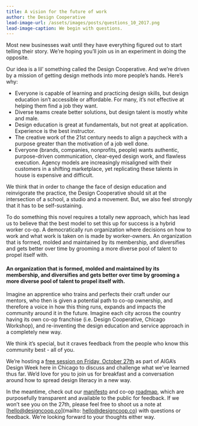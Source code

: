 ```yaml
---
title: A vision for the future of work
author: the Design Cooperative
lead-image-url: /assets/images/posts/questions_10_2017.png
lead-image-caption: We begin with questions.
---
```


<!-- 

how to insert an image:

{% include image.html url="/assets/images/posts/questions_10_2017.jpg" caption="We begin with questions." %}

-->

Most new businesses wait until they have everything figured out to start telling their story. We’re hoping you’ll join us in an experiment in doing the opposite.

<!-- more -->

Our idea is a lil’ something called the Design Cooperative. And we’re driven by a mission of getting design methods into more people’s hands. Here’s why:

- Everyone is capable of learning and practicing design skills, but design education isn’t accessible or affordable. For many, it’s not effective at helping them find a job they want.
- Diverse teams create better solutions, but design talent is mostly white and male.
- Design education is great at fundamentals, but not great at application. Experience is the best instructor.
- The creative work of the 21st century needs to align a paycheck with a purpose greater than the motivation of a job well done.
- Everyone (brands, companies, nonprofits, people) wants authentic, purpose-driven communication, clear-eyed design work, and flawless execution. Agency models are increasingly misaligned with their customers in a shifting marketplace, yet replicating these talents in house is expensive and difficult.

We think that in order to change the face of design education and reinvigorate the practice, the Design Cooperative should sit at the intersection of a school, a studio and a movement. But, we also feel strongly that it has to be self-sustaining. 

To do something this novel requires a totally new approach, which has lead us to believe that the best model to set this up for success is a hybrid worker co-op. A democratically run organization where decisions on how to work and what work is taken on is made by worker-owners. An organization that is formed, molded and maintained by its membership, and diversifies and gets better over time by grooming a more diverse pool of talent to propel itself with.

#### An organization that is formed, molded and maintained by its membership, and diversifies and gets better over time by grooming a more diverse pool of talent to propel itself with. 

Imagine an apprentice who trains and perfects their craft under our mentors, who then is given a potential path to co-op ownership, and therefore a voice in how this thing runs, expands and impacts the community around it in the future. Imagine each city across the country having its own co-op franchise (i.e. Design Cooperative, Chicago Workshop), and re-inventing the design education and service approach in a completely new way.

We think it’s special, but it craves feedback from the people who know this community best - all of you.

We’re hosting a [free session on Friday, October 27th](https://www.eventbrite.com/e/designing-the-ideal-design-shop-tickets-38734833931) as part of AIGA’s Design Week here in Chicago to discuss and challenge what we’ve learned thus far. We’d love for you to join us for breakfast and a conversation around how to spread design literacy in a new way.

In the meantime, check out our [manifesto](https://docs.google.com/document/d/10QOmwrdezX-3n9c9A3mD8XrOW1F3fyoTFgVrXsv-I1s) and co-op [roadmap](https://trello.com/b/PoGlOFGm/roadmap), which are purposefully transparent and available to the public for feedback. If we won’t see you on the 27th, please feel free to shoot us a note at [hello@designcoop.co](mailto: hello@designcoop.co) with questions or feedback.  We’re looking forward to your thoughts either way.